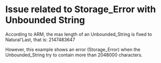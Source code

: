 # Issue related to Storage_Error with Unbounded String

According to ARM, the max length of an Unbounded_String is fixed to Natural'Last, that is: 2147483647

However, this example shows an error (Storage_Error) when the Unbounded_String try to contain more than 2048000 characters.
